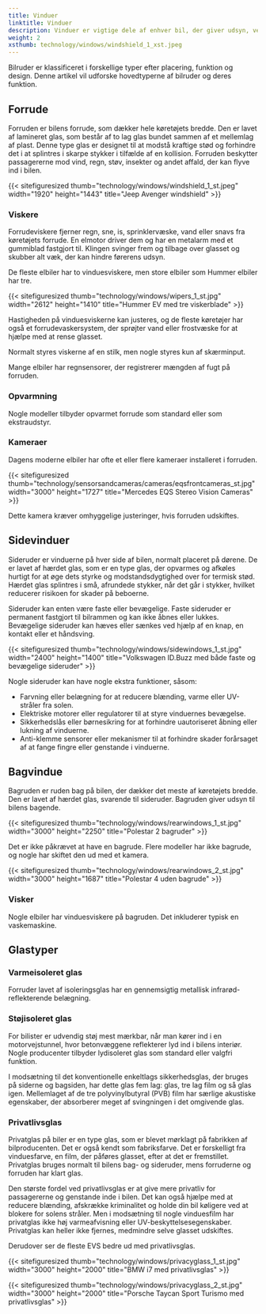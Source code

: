 ```yaml
---
title: Vinduer
linktitle: Vinduer
description: Vinduer er vigtige dele af enhver bil, der giver udsyn, ventilation, beskyttelse og komfort for føreren og passagererne.
weight: 2
xsthumb: technology/windows/windshield_1_xst.jpeg
---
```

<!-- markdownlint-disable MD033 -->
Bilruder er klassificeret i forskellige typer efter placering, funktion og design. Denne artikel vil udforske hovedtyperne af bilruder og deres funktion.

## Forrude

Forruden er bilens forrude, som dækker hele køretøjets bredde. Den er lavet af lamineret glas, som består af to lag glas bundet sammen af ​​et mellemlag af plast. Denne type glas er designet til at modstå kraftige stød og forhindre det i at splintres i skarpe stykker i tilfælde af en kollision. Forruden beskytter passagererne mod vind, regn, støv, insekter og andet affald, der kan flyve ind i bilen.

{{< sitefiguresized thumb="technology/windows/windshield_1_st.jpeg" width="1920" height="1443" title="Jeep Avenger windshield" >}}

### Viskere

Forrudeviskere fjerner regn, sne, is, sprinklervæske, vand eller snavs fra køretøjets forrude. En elmotor driver dem og har en metalarm med et gummiblad fastgjort til. Klingen svinger frem og tilbage over glasset og skubber alt væk, der kan hindre førerens udsyn.

De fleste elbiler har to vinduesviskere, men store elbiler som Hummer elbiler har tre.

{{< sitefiguresized thumb="technology/windows/wipers_1_st.jpg" width="2612" height="1410" title="Hummer EV med tre viskerblade" >}}

Hastigheden på vinduesviskerne kan justeres, og de fleste køretøjer har også et forrudevaskersystem, der sprøjter vand eller frostvæske for at hjælpe med at rense glasset.

Normalt styres viskerne af en stilk, men nogle styres kun af skærminput.

Mange elbiler har regnsensorer, der registrerer mængden af ​​fugt på forruden.

### Opvarmning

Nogle modeller tilbyder opvarmet forrude som standard eller som ekstraudstyr.

### Kameraer

Dagens moderne elbiler har ofte et eller flere kameraer installeret i forruden.

{{< sitefiguresized thumb="technology/sensorsandcameras/cameras/eqsfrontcameras_st.jpg" width="3000" height="1727" title="Mercedes EQS Stereo Vision Cameras" >}}

Dette kamera kræver omhyggelige justeringer, hvis forruden udskiftes.

## Sidevinduer

Sideruder er vinduerne på hver side af bilen, normalt placeret på dørene. De er lavet af hærdet glas, som er en type glas, der opvarmes og afkøles hurtigt for at øge dets styrke og modstandsdygtighed over for termisk stød. Hærdet glas splintres i små, afrundede stykker, når det går i stykker, hvilket reducerer risikoen for skader på beboerne.

Sideruder kan enten være faste eller bevægelige. Faste sideruder er permanent fastgjort til bilrammen og kan ikke åbnes eller lukkes. Bevægelige sideruder kan hæves eller sænkes ved hjælp af en knap, en kontakt eller et håndsving.

{{< sitefiguresized thumb="technology/windows/sidewindows_1_st.jpg" width="2400" height="1400" title="Volkswagen ID.Buzz med både faste og bevægelige sideruder" >}}

Nogle sideruder kan have nogle ekstra funktioner, såsom:

- Farvning eller belægning for at reducere blænding, varme eller UV-stråler fra solen.
- Elektriske motorer eller regulatorer til at styre vinduernes bevægelse.
- Sikkerhedslås eller børnesikring for at forhindre uautoriseret åbning eller lukning af vinduerne.
- Anti-klemme sensorer eller mekanismer til at forhindre skader forårsaget af at fange fingre eller genstande i vinduerne.

## Bagvindue

Bagruden er ruden bag på bilen, der dækker det meste af køretøjets bredde. Den er lavet af hærdet glas, svarende til sideruder. Bagruden giver udsyn til bilens bagende.

{{< sitefiguresized thumb="technology/windows/rearwindows_1_st.jpg" width="3000" height="2250" title="Polestar 2 bagruder" >}}

Det er ikke påkrævet at have en bagrude. Flere modeller har ikke bagrude, og nogle har skiftet den ud med et kamera.

{{< sitefiguresized thumb="technology/windows/rearwindows_2_st.jpg" width="3000" height="1687" title="Polestar 4 uden bagrude" >}}

### Visker

Nogle elbiler har vinduesviskere på bagruden. Det inkluderer typisk en vaskemaskine.

## Glastyper
### Varmeisoleret glas

Forruder lavet af isoleringsglas har en gennemsigtig metallisk infrarød-reflekterende belægning.

### Støjisoleret glas

For bilister er udvendig støj mest mærkbar, når man kører ind i en motorvejstunnel, hvor betonvæggene reflekterer lyd ind i bilens interiør.
Nogle producenter tilbyder lydisoleret glas som standard eller valgfri funktion.

I modsætning til det konventionelle enkeltlags sikkerhedsglas, der bruges på siderne og bagsiden, har dette glas fem lag: glas, tre lag film og så glas igen. Mellemlaget af de tre polyvinylbutyral (PVB) film har særlige akustiske egenskaber, der absorberer meget af svingningen i det omgivende glas.

### Privatlivsglas

Privatglas på biler er en type glas, som er blevet mørklagt på fabrikken af ​​bilproducenten. Det er også kendt som fabriksfarve. Det er forskelligt fra vinduesfarve, en film, der påføres glasset, efter at det er fremstillet. Privatglas bruges normalt til bilens bag- og sideruder, mens forruderne og forruden har klart glas.

Den største fordel ved privatlivsglas er at give mere privatliv for passagererne og genstande inde i bilen. Det kan også hjælpe med at reducere blænding, afskrække kriminalitet og holde din bil køligere ved at blokere for solens stråler. Men i modsætning til nogle vinduesfilm har privatglas ikke høj varmeafvisning eller UV-beskyttelsesegenskaber. Privatglas kan heller ikke fjernes, medmindre selve glasset udskiftes.

Derudover ser de fleste EVS bedre ud med privatlivsglas.

{{< sitefiguresized thumb="technology/windows/privacyglass_1_st.jpg" width="3000" height="2000" title="BMW i7 med privatlivsglas" >}}

{{< sitefiguresized thumb="technology/windows/privacyglass_2_st.jpg" width="3000" height="2000" title="Porsche Taycan Sport Turismo med privatlivsglas" >}}
